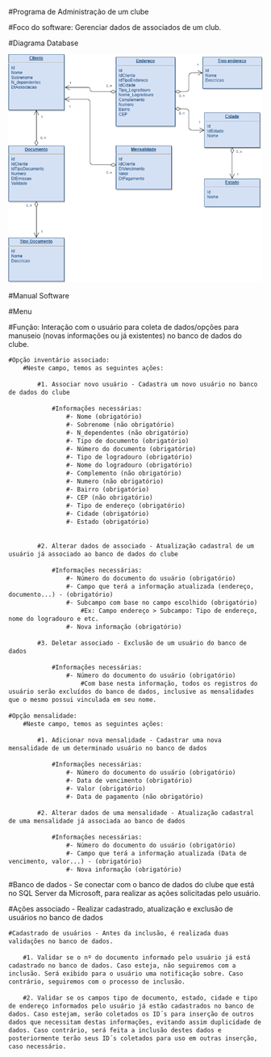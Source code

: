 #Programa de Administração de um clube

#Foco do software: Gerenciar dados de associados de um club.

#Diagrama Database

<img src="DB/Estrutura do database.png"/>

#Manual Software

#Menu

#Função: Interação com o usuário para coleta de dados/opções para manuseio (novas informações ou já existentes) no banco de dados do clube.

    #Opção inventário associado:
        #Neste campo, temos as seguintes ações:

            #1. Associar novo usuário - Cadastra um novo usuário no banco de dados do clube

                #Informações necessárias:
                    #- Nome (obrigatório)
                    #- Sobrenome (não obrigatório)
                    #- N_dependentes (não obrigatório)
                    #- Tipo de documento (obrigatório)
                    #- Número do documento (obrigatório)
                    #- Tipo de logradouro (obrigatório)
                    #- Nome do logradouro (obrigatório)
                    #- Complemento (não obrigatório)
                    #- Numero (não obrigatório)
                    #- Bairro (obrigatório)
                    #- CEP (não obrigatório)
                    #- Tipo de endereço (obrigatório)
                    #- Cidade (obrigatório)
                    #- Estado (obrigatório)


            #2. Alterar dados de associado - Atualização cadastral de um usuário já associado ao banco de dados do clube

                #Informações necessárias:
                    #- Número do documento do usuário (obrigatório)
                    #- Campo que terá a informação atualizada (endereço, documento...) - (obrigatório)
                    #- Subcampo com base no campo escolhido (obrigatório)
                        #Ex: Campo endereço > Subcampo: Tipo de endereço, nome do logradouro e etc.
                    #- Nova informação (obrigatório)

            #3. Deletar associado - Exclusão de um usuário do banco de dados

                #Informações necessárias:
                    #- Número do documento do usuário (obrigatório) 
                        #Com base nesta informação, todos os registros do usuário serão excluídos do banco de dados, inclusive as mensalidades que o mesmo possui vinculada em seu nome.

    #Opção mensalidade:
        #Neste campo, temos as seguintes ações:

            #1. Adicionar nova mensalidade - Cadastrar uma nova mensalidade de um determinado usuário no banco de dados

                #Informações necessárias:
                    #- Número do documento do usuário (obrigatório)
                    #- Data de vencimento (obrigatório)
                    #- Valor (obrigatório)
                    #- Data de pagamento (não obrigatório)

            #2. Alterar dados de uma mensalidade - Atualização cadastral de uma mensalidade já associada ao banco de dados

                #Informações necessárias:
                    #- Número do documento do usuário (obrigatório)
                    #- Campo que terá a informação atualizada (Data de vencimento, valor...) - (obrigatório)
                    #- Nova informação (obrigatório)

#Banco de dados - Se conectar com o banco de dados do clube que está no SQL Server da Microsoft, para realizar as ações solicitadas pelo usuário.

#Ações associado - Realizar cadastrado, atualização e exclusão de usuários no banco de dados

    #Cadastrado de usuários - Antes da inclusão, é realizada duas validações no banco de dados.

        #1. Validar se o nº do documento informado pelo usuário já está cadastrado no banco de dados. Caso esteja, não seguiremos com a inclusão. Será exibido para o usuário uma notificação sobre. Caso contrário, seguiremos com o processo de inclusão.

        #2. Validar se os campos tipo de documento, estado, cidade e tipo de endereço informados pelo usuário já estão cadastrados no banco de dados. Caso estejam, serão coletados os ID´s para inserção de outros dados que necessitam destas informações, evitando assim duplicidade de dados. Caso contrário, será feita a inclusão destes dados e posteriormente terão seus ID´s coletados para uso em outras inserção, caso necessário.
